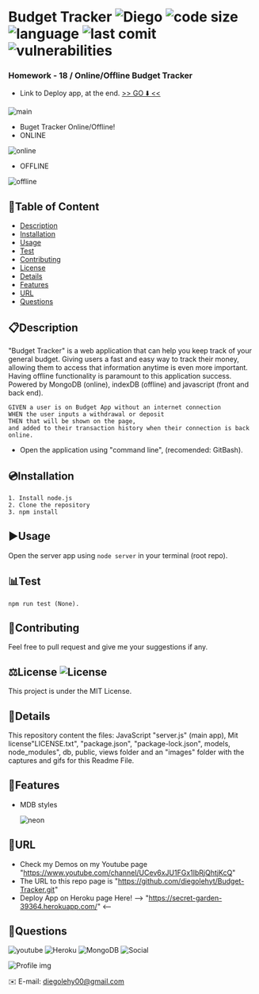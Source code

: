 # Budget Tracker ![Diego](https://img.shields.io/badge/version-v1.0.0-yellow) ![code size](https://img.shields.io/github/languages/code-size/diegolehyt/Budget-Tracker) ![language](https://img.shields.io/github/languages/top/diegolehyt/Budget-Tracker) ![last comit](https://img.shields.io/github/last-commit/diegolehyt/Budget-Tracker) ![vulnerabilities](https://img.shields.io/snyk/vulnerabilities/github/diegolehyt/Budget-Tracker) 
### Homework - 18 / Online/Offline Budget Tracker

- Link to Deploy app, at the end. [>> GO ⬇️ <<](#url)

![main](public/icons/4.gif)

- Buget Tracker Online/Offline!
- ONLINE

![online](public/icons/2.gif)


- OFFLINE

![offline](public/icons/3.gif)


## 📌Table of Content

* [Description](#description)
* [Installation](#installation)
* [Usage](#usage)
* [Test](#test)
* [Contributing](#contributing)
* [License](#license)
* [Details](#details)
* [Features](#features)
* [URL](#url)
* [Questions](#questions)

## 📋Description
"Budget Tracker" is a web application that can help you keep track of your general budget. Giving users a fast and easy way to track their money, allowing them to access that information anytime is even more important. Having offline functionality is paramount to this application success. Powered by MongoDB (online), indexDB (offline) and javascript (front and back end).
```
GIVEN a user is on Budget App without an internet connection
WHEN the user inputs a withdrawal or deposit
THEN that will be shown on the page, 
and added to their transaction history when their connection is back online.
```
- Open the application using "command line", (recomended: GitBash).


## 💿Installation
    1. Install node.js  
    2. Clone the repository
    3. npm install

## ▶️Usage
Open the server app using ```node server``` in your terminal (root repo).   

## 📊Test
 ```
 npm run test (None).
 ```


## 🤝Contributing
Feel free to pull request and give me your suggestions if any.
          
## ⚖️License  ![License](https://img.shields.io/github/license/diegolehyt/Budget-Tracker)
This project is under the MIT License.

## 📑Details

This repository content the files: JavaScript "server.js" (main app), Mit license"LICENSE.txt", "package.json", "package-lock.json", models, node_modules", db, public, views folder and an "images" folder with the captures and gifs for this Readme File.

## 📀Features
- MDB styles

  ![neon](public/icons/4.gif)


## 🔗URL  

- Check my Demos on my Youtube page "https://www.youtube.com/channel/UCev6xJU1FGx1IbRjQhtjKcQ"
- The URL to this repo page is "https://github.com/diegolehyt/Budget-Tracker.git"
- Deploy App on Heroku page Here! --> "https://secret-garden-39364.herokuapp.com/" <--

## 👤Questions  
![youtube](https://img.shields.io/badge/YouTube-red?style=flat&logo=youtube)  ![Heroku](https://img.shields.io/badge/Heroku-purple?style=flat&logo=heroku)  ![MongoDB](https://img.shields.io/badge/MongoDB-black?style=flat&logo=mongodb)  ![Social](https://img.shields.io/github/followers/diegolehyt?style=social) 

![Profile img](https://avatars1.githubusercontent.com/u/59458188?v=4)

✉️ E-mail: diegolehy00@gmail.com

